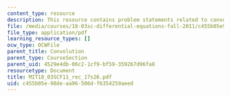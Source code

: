 ```yaml
---
content_type: resource
description: This resource contains problem statements related to convolution.
file: /media/courses/18-03sc-differential-equations-fall-2011/c455b05e98deaa96506df6354259aeed_MIT18_03SCF11_rec_17s26.pdf
file_type: application/pdf
learning_resource_types: []
ocw_type: OCWFile
parent_title: Convolution
parent_type: CourseSection
parent_uid: 4529e4db-06c2-1cf9-bf59-359267d96fa8
resourcetype: Document
title: MIT18_03SCF11_rec_17s26.pdf
uid: c455b05e-98de-aa96-506d-f6354259aeed
---
```

